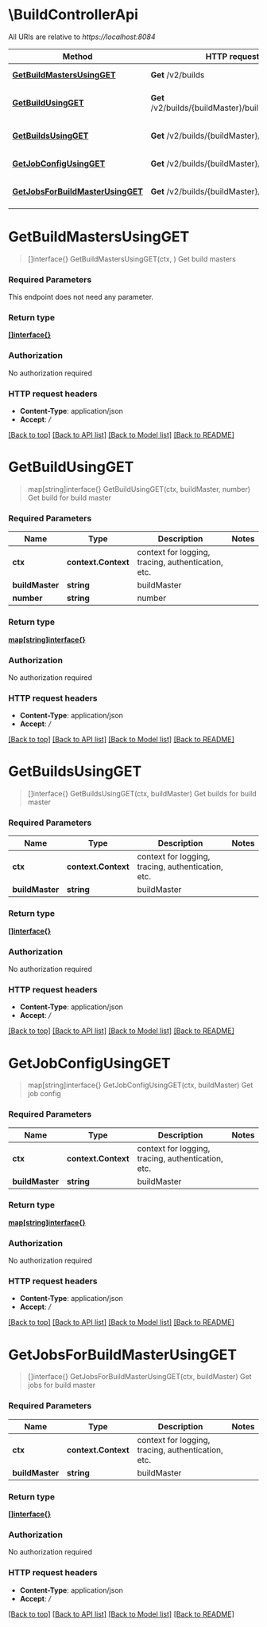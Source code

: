 # \BuildControllerApi

All URIs are relative to *https://localhost:8084*

Method | HTTP request | Description
------------- | ------------- | -------------
[**GetBuildMastersUsingGET**](BuildControllerApi.md#GetBuildMastersUsingGET) | **Get** /v2/builds | Get build masters
[**GetBuildUsingGET**](BuildControllerApi.md#GetBuildUsingGET) | **Get** /v2/builds/{buildMaster}/build/{number}/** | Get build for build master
[**GetBuildsUsingGET**](BuildControllerApi.md#GetBuildsUsingGET) | **Get** /v2/builds/{buildMaster}/builds/** | Get builds for build master
[**GetJobConfigUsingGET**](BuildControllerApi.md#GetJobConfigUsingGET) | **Get** /v2/builds/{buildMaster}/jobs/** | Get job config
[**GetJobsForBuildMasterUsingGET**](BuildControllerApi.md#GetJobsForBuildMasterUsingGET) | **Get** /v2/builds/{buildMaster}/jobs | Get jobs for build master


# **GetBuildMastersUsingGET**
> []interface{} GetBuildMastersUsingGET(ctx, )
Get build masters

### Required Parameters
This endpoint does not need any parameter.

### Return type

[**[]interface{}**](interface{}.md)

### Authorization

No authorization required

### HTTP request headers

 - **Content-Type**: application/json
 - **Accept**: */*

[[Back to top]](#) [[Back to API list]](../README.md#documentation-for-api-endpoints) [[Back to Model list]](../README.md#documentation-for-models) [[Back to README]](../README.md)

# **GetBuildUsingGET**
> map[string]interface{} GetBuildUsingGET(ctx, buildMaster, number)
Get build for build master

### Required Parameters

Name | Type | Description  | Notes
------------- | ------------- | ------------- | -------------
 **ctx** | **context.Context** | context for logging, tracing, authentication, etc.
  **buildMaster** | **string**| buildMaster | 
  **number** | **string**| number | 

### Return type

[**map[string]interface{}**](interface{}.md)

### Authorization

No authorization required

### HTTP request headers

 - **Content-Type**: application/json
 - **Accept**: */*

[[Back to top]](#) [[Back to API list]](../README.md#documentation-for-api-endpoints) [[Back to Model list]](../README.md#documentation-for-models) [[Back to README]](../README.md)

# **GetBuildsUsingGET**
> []interface{} GetBuildsUsingGET(ctx, buildMaster)
Get builds for build master

### Required Parameters

Name | Type | Description  | Notes
------------- | ------------- | ------------- | -------------
 **ctx** | **context.Context** | context for logging, tracing, authentication, etc.
  **buildMaster** | **string**| buildMaster | 

### Return type

[**[]interface{}**](interface{}.md)

### Authorization

No authorization required

### HTTP request headers

 - **Content-Type**: application/json
 - **Accept**: */*

[[Back to top]](#) [[Back to API list]](../README.md#documentation-for-api-endpoints) [[Back to Model list]](../README.md#documentation-for-models) [[Back to README]](../README.md)

# **GetJobConfigUsingGET**
> map[string]interface{} GetJobConfigUsingGET(ctx, buildMaster)
Get job config

### Required Parameters

Name | Type | Description  | Notes
------------- | ------------- | ------------- | -------------
 **ctx** | **context.Context** | context for logging, tracing, authentication, etc.
  **buildMaster** | **string**| buildMaster | 

### Return type

[**map[string]interface{}**](interface{}.md)

### Authorization

No authorization required

### HTTP request headers

 - **Content-Type**: application/json
 - **Accept**: */*

[[Back to top]](#) [[Back to API list]](../README.md#documentation-for-api-endpoints) [[Back to Model list]](../README.md#documentation-for-models) [[Back to README]](../README.md)

# **GetJobsForBuildMasterUsingGET**
> []interface{} GetJobsForBuildMasterUsingGET(ctx, buildMaster)
Get jobs for build master

### Required Parameters

Name | Type | Description  | Notes
------------- | ------------- | ------------- | -------------
 **ctx** | **context.Context** | context for logging, tracing, authentication, etc.
  **buildMaster** | **string**| buildMaster | 

### Return type

[**[]interface{}**](interface{}.md)

### Authorization

No authorization required

### HTTP request headers

 - **Content-Type**: application/json
 - **Accept**: */*

[[Back to top]](#) [[Back to API list]](../README.md#documentation-for-api-endpoints) [[Back to Model list]](../README.md#documentation-for-models) [[Back to README]](../README.md)

